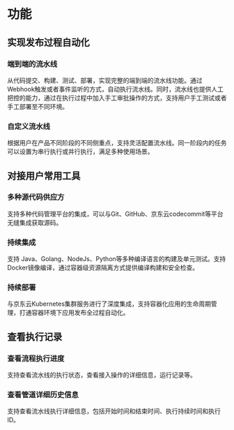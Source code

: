 # 功能
## 实现发布过程自动化
### 端到端的流水线
从代码提交、构建、测试、部署，实现完整的端到端的流水线功能。通过Webhook触发或者事件监听的方式，自动执行流水线。同时，流水线也提供人工把控的能力，通过在执行过程中加入手工审批操作的方式，支持用户手工测试或者手工部署至不同环境。
### 自定义流水线
根据用户在产品不同阶段的不同侧重点，支持灵活配置流水线。同一阶段内的任务可以设置为串行执行或并行执行，满足多种使用场景。
## 对接用户常用工具
### 多种源代码供应方
支持多种代码管理平台的集成，可以与Git、GitHub、京东云codecommit等平台无缝集成获取源码。
### 持续集成
支持 Java、Golang、NodeJs、Python等多种编译语言的构建及单元测试。支持Docker镜像编译，通过容器级资源隔离方式提供编译构建和安全检查。
### 持续部署
与京东云Kubernetes集群服务进行了深度集成，支持容器化应用的生命周期管理，打通容器环境下应用发布全过程自动化。
## 查看执行记录
### 查看流程执行进度
支持查看流水线的执行状态，查看接入操作的详细信息，运行记录等。
### 查看管道详细历史信息
支持查看流水线执行详细信息，包括开始时间和结束时间、执行持续时间和执行 ID。
